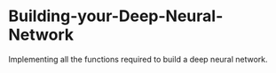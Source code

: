 # Building-your-Deep-Neural-Network
Implementing all the functions required to build a deep neural network.
